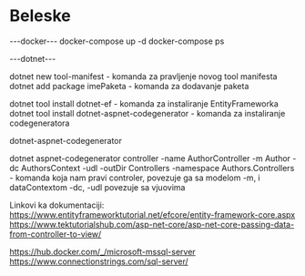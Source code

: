 # Beleske

---docker---
docker-compose up -d
docker-compose ps

---dotnet---

dotnet new tool-manifest - komanda za pravljenje novog tool manifesta
dotnet add package imePaketa - komanda za dodavanje paketa

dotnet tool install dotnet-ef - komanda za instaliranje EntityFrameworka
dotnet tool install dotnet-aspnet-codegenerator - komanda za instaliranje codegeneratora

dotnet-aspnet-codegenerator

dotnet aspnet-codegenerator controller -name AuthorController -m Author -dc AuthorsContext -udl -outDir Controllers -namespace Authors.Controllers - komanda koja nam pravi controler, povezuje ga sa modelom -m, i dataContextom -dc, -udl povezuje sa vjuovima


Linkovi ka dokumentaciji:
https://www.entityframeworktutorial.net/efcore/entity-framework-core.aspx
https://www.tektutorialshub.com/asp-net-core/asp-net-core-passing-data-from-controller-to-view/

https://hub.docker.com/_/microsoft-mssql-server
https://www.connectionstrings.com/sql-server/